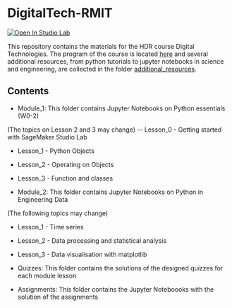 # DigitalTech-RMIT

[![Open In Studio Lab](https://studiolab.sagemaker.aws/studiolab.svg)](https://studiolab.sagemaker.aws/import/github/elenosa/DigitalTech-RMIT/blob/main/README.md)

This repository contains the materials for the HDR course Digital Technologies. The program of the course is located [here](./program.md) and several additional resources, from python tutorials to jupyter notebooks in science and engineering, are collected in the folder [additional_resources](./additional_resources).

## Contents

- Module_1: This folder contains Jupyter Notebooks on Python essentials (W0-2)

(The topics on Lesson 2 and 3 may change)
  -- Lesson_0 - Getting started with SageMaker Studio Lab
  - Lesson_1 - Python Objects
  - Lesson_2 - Operating on Objects
  - Lesson_3 - Function and classes
  
 
- Module_2: This folder contains Jupyter Notebooks on Python in Engineering Data

(The following topics may change)
  - Lesson_1 - Time series
  - Lesson_2 - Data processing and statistical analysis
  - Lesson_3 - Data visualisation with matplotlib

- Quizzes: This folder contains the solutions of the designed quizzes for each module lesson

- Assignments: This folder contains the Jupyter Noteboooks with the solution of the assignments 
